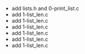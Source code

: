 - add lists.h and 0-print_list.c
- add 1-list_len.c
- add 1-list_len.c
- add 1-list_len.c
- add 1-list_len.c
- add 1-list_len.c
- add 1-list_len.c

